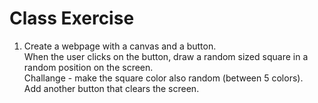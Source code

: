 # Class Exercise

1. Create a webpage with a canvas and a button.  
   When the user clicks on the button, draw a random sized square in a random position on the screen.  
   Challange - make the square color also random (between 5 colors).  
   Add another button that clears the screen.
